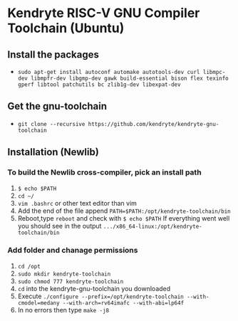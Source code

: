 # Kendryte RISC-V GNU Compiler Toolchain (Ubuntu)

## Install the packages

- ```sudo apt-get install autoconf automake autotools-dev curl libmpc-dev libmpfr-dev libgmp-dev gawk build-essential bison flex texinfo gperf libtool patchutils bc zlib1g-dev libexpat-dev```

## Get the gnu-toolchain

- ```git clone --recursive https://github.com/kendryte/kendryte-gnu-toolchain```

## Installation  (Newlib)

### To build the Newlib cross-compiler, pick an install path

1. ```$ echo $PATH```
2. ```cd ~/```
3. ```vim .bashrc``` or other text editor than vim
4. Add the end of the file append ```PATH=$PATH:/opt/kendryte-toolchain/bin```
5. Reboot,type ```reboot``` and check with ```$ echo $PATH```
If everything went well you should see in the output ```.../x86_64-linux:/opt/kendryte-toolchain/bin```

### Add folder and chanage permissions

1. ```cd /opt```
2. ```sudo mkdir kendryte-toolchain```
3. ```sudo chmod 777 kendryte-toolchain```
4. ```cd``` into the kendryte-gnu-toolchain you downloaded
5. Execute ```./configure --prefix=/opt/kendryte-toolchain --with-cmodel=medany --with-arch=rv64imafc --with-abi=lp64f```
6. In no errors then type ```make -j8```
